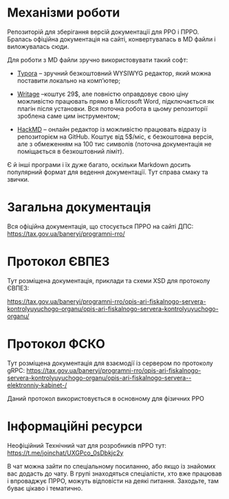 # Механізми роботи

Репозиторій для зберігання версій документації для РРО і ПРРО. Бралась офіційна
документація на сайті, конвертувалась в MD файли і виложувалась сюди.

Для роботи з MD файли зручно використовувати такий софт:

-   [Typora](https://typora.io/) – зручний безкоштовний WYSIWYG редактор, який
    можна поставити локально на комп’ютер;

-   [Writage](https://www.writage.com/) –коштує 29\$, але повністю оправдовує
    свою ціну можливістю працювать прямо в Microsoft Word, підключається як
    плагін після установки. Вся поточна робота в цьому репозиторії зроблена саме
    цим інструментом;

-   [HackMD](https://hackmd.io/) – онлайн редактор із можливістю працювать
    відразу із репозиторієм на GitHub. Коштує від 5\$/міс, є безкоштовна версія,
    але з обмеженням на 100 тис символів (поточна документація не поміщається в
    безкоштовний ліміт).

Є й інші програми і їх дуже багато, оскільки Markdown досить популярний формат
для ведення документації. Тут справа смаку та звички.

# Загальна документація

Вся офіційна документація, що стосується ПРРО на сайті ДПС:
<https://tax.gov.ua/baneryi/programni-rro/>

# Протокол ЄВПЕЗ

Тут розміщена документація, приклади та схеми XSD для протоколу ЄВПЕЗ:

<https://tax.gov.ua/baneryi/programni-rro/opis-ari-fiskalnogo-servera-kontrolyuyuchogo-organu/opis-ari-fiskalnogo-servera-kontrolyuyuchogo-organu/>

# Протокол ФСКО

Тут розміщена документація для взаємодії із сервером по протоколу gRPC:
<https://tax.gov.ua/baneryi/programni-rro/opis-ari-fiskalnogo-servera-kontrolyuyuchogo-organu/opis-ari-fiskalnogo-servera--elektronniy-kabinet-/>

Даний протокол використовується в основному для фізичних РРО

# Інформаційні ресурси

Неофіційний Технічний чат для розробників пРРО тут:
<https://t.me/joinchat/UXGPco_0sDbkjc2y>

В чат можна зайти по спеціальному посиланню, або якщо із знайомих вас додасть до
чату. В групі знаходяться спеціалісти, хто вже працював і впроваджує ПРРО,
можуть відповісти на деякі питання. Заходьте, там буває цікаво і тематично.
